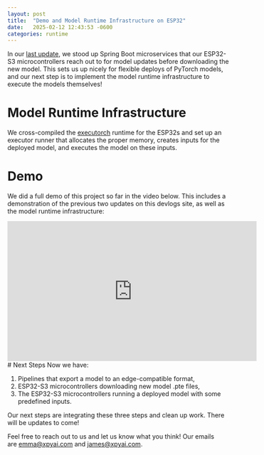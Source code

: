 ```yaml
---
layout: post
title:  "Demo and Model Runtime Infrastructure on ESP32"
date:   2025-02-12 12:43:53 -0600
categories: runtime
---
```


In our [last update](https://xpyai.github.io/2025-02-03/over-the-air-microcontroller-model-updates), we stood up Spring Boot microservices that our ESP32-S3 microcontrollers reach out to for model updates before downloading the new model. This sets us up nicely for flexible deploys of PyTorch models, and our next step is to implement the model runtime infrastructure to execute the models themselves!
# Model Runtime Infrastructure
We cross-compiled the [executorch](https://pytorch.org/executorch-overview) runtime for the ESP32s and set up an executor runner that allocates the proper memory, creates inputs for the deployed model, and executes the model on these inputs.
# Demo
We did a full demo of this project so far in the video below. This includes a demonstration of the previous two updates on this devlogs site, as well as the model runtime infrastructure:

<div class="iframe-container">
<iframe width="560" height="315" src="https://www.youtube.com/embed/bfhv2Isomr4?si=cDXgzBYN_uHp2iQI" title="YouTube video player" frameborder="0" allow="accelerometer; autoplay; clipboard-write; encrypted-media; gyroscope; picture-in-picture; web-share" referrerpolicy="strict-origin-when-cross-origin" allowfullscreen></iframe>
</div>
<style>
  .iframe-container{
    text-align:center;
  }
</style>
# Next Steps
Now we have:
 
1. Pipelines that export a model to an edge-compatible format,
2. ESP32-S3 microcontrollers downloading new model .pte files,
3. The ESP32-S3 microcontrollers running a deployed model with some predefined inputs.

Our next steps are integrating these three steps and clean up work. There will be updates to come! 

Feel free to reach out to us and let us know what you think! Our emails are [emma@xpyai.com](mailto:emma@xpyai.com) and [james@xpyai.com](mailto:james@xpyai.com).
